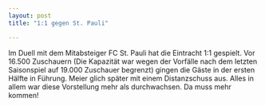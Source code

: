 ```yaml
---
layout: post
title: "1:1 gegen St. Pauli"

---
```


Im Duell mit dem Mitabsteiger FC St. Pauli hat die Eintracht 1:1 gespielt. Vor 16.500 Zuschauern (Die Kapazität war wegen der Vorfälle nach dem letzten Saisonspiel auf 19.000 Zuschauer begrenzt) gingen die Gäste in der ersten Hälfte in Führung. Meier glich später mit einem Distanzschuss aus. Alles in allem war diese Vorstellung mehr als durchwachsen. Da muss mehr kommen!


